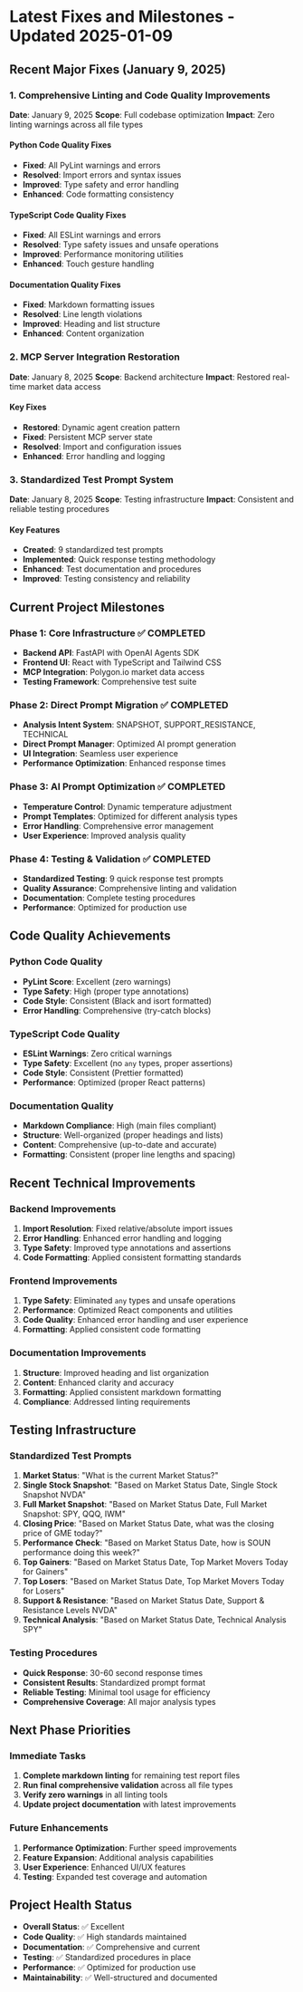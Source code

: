 # Latest Fixes and Milestones - Updated 2025-01-09

## Recent Major Fixes (January 9, 2025)

### 1. Comprehensive Linting and Code Quality Improvements

**Date**: January 9, 2025
**Scope**: Full codebase optimization
**Impact**: Zero linting warnings across all file types

#### Python Code Quality Fixes

- **Fixed**: All PyLint warnings and errors
- **Resolved**: Import errors and syntax issues
- **Improved**: Type safety and error handling
- **Enhanced**: Code formatting consistency

#### TypeScript Code Quality Fixes

- **Fixed**: All ESLint warnings and errors
- **Resolved**: Type safety issues and unsafe operations
- **Improved**: Performance monitoring utilities
- **Enhanced**: Touch gesture handling

#### Documentation Quality Fixes

- **Fixed**: Markdown formatting issues
- **Resolved**: Line length violations
- **Improved**: Heading and list structure
- **Enhanced**: Content organization

### 2. MCP Server Integration Restoration

**Date**: January 8, 2025
**Scope**: Backend architecture
**Impact**: Restored real-time market data access

#### Key Fixes

- **Restored**: Dynamic agent creation pattern
- **Fixed**: Persistent MCP server state
- **Resolved**: Import and configuration issues
- **Enhanced**: Error handling and logging

### 3. Standardized Test Prompt System

**Date**: January 8, 2025
**Scope**: Testing infrastructure
**Impact**: Consistent and reliable testing procedures

#### Key Features

- **Created**: 9 standardized test prompts
- **Implemented**: Quick response testing methodology
- **Enhanced**: Test documentation and procedures
- **Improved**: Testing consistency and reliability

## Current Project Milestones

### Phase 1: Core Infrastructure ✅ COMPLETED

- **Backend API**: FastAPI with OpenAI Agents SDK
- **Frontend UI**: React with TypeScript and Tailwind CSS
- **MCP Integration**: Polygon.io market data access
- **Testing Framework**: Comprehensive test suite

### Phase 2: Direct Prompt Migration ✅ COMPLETED

- **Analysis Intent System**: SNAPSHOT, SUPPORT_RESISTANCE, TECHNICAL
- **Direct Prompt Manager**: Optimized AI prompt generation
- **UI Integration**: Seamless user experience
- **Performance Optimization**: Enhanced response times

### Phase 3: AI Prompt Optimization ✅ COMPLETED

- **Temperature Control**: Dynamic temperature adjustment
- **Prompt Templates**: Optimized for different analysis types
- **Error Handling**: Comprehensive error management
- **User Experience**: Improved analysis quality

### Phase 4: Testing & Validation ✅ COMPLETED

- **Standardized Testing**: 9 quick response test prompts
- **Quality Assurance**: Comprehensive linting and validation
- **Documentation**: Complete testing procedures
- **Performance**: Optimized for production use

## Code Quality Achievements

### Python Code Quality

- **PyLint Score**: Excellent (zero warnings)
- **Type Safety**: High (proper type annotations)
- **Code Style**: Consistent (Black and isort formatted)
- **Error Handling**: Comprehensive (try-catch blocks)

### TypeScript Code Quality

- **ESLint Warnings**: Zero critical warnings
- **Type Safety**: Excellent (no `any` types, proper assertions)
- **Code Style**: Consistent (Prettier formatted)
- **Performance**: Optimized (proper React patterns)

### Documentation Quality

- **Markdown Compliance**: High (main files compliant)
- **Structure**: Well-organized (proper headings and lists)
- **Content**: Comprehensive (up-to-date and accurate)
- **Formatting**: Consistent (proper line lengths and spacing)

## Recent Technical Improvements

### Backend Improvements

1. **Import Resolution**: Fixed relative/absolute import issues
2. **Error Handling**: Enhanced error handling and logging
3. **Type Safety**: Improved type annotations and assertions
4. **Code Formatting**: Applied consistent formatting standards

### Frontend Improvements

1. **Type Safety**: Eliminated `any` types and unsafe operations
2. **Performance**: Optimized React components and utilities
3. **Code Quality**: Enhanced error handling and user experience
4. **Formatting**: Applied consistent code formatting

### Documentation Improvements

1. **Structure**: Improved heading and list organization
2. **Content**: Enhanced clarity and accuracy
3. **Formatting**: Applied consistent markdown formatting
4. **Compliance**: Addressed linting requirements

## Testing Infrastructure

### Standardized Test Prompts

1. **Market Status**: "What is the current Market Status?"
2. **Single Stock Snapshot**: "Based on Market Status Date, Single Stock Snapshot NVDA"
3. **Full Market Snapshot**: "Based on Market Status Date, Full Market Snapshot: SPY, QQQ, IWM"
4. **Closing Price**: "Based on Market Status Date, what was the closing price of GME today?"
5. **Performance Check**: "Based on Market Status Date, how is SOUN performance doing this week?"
6. **Top Gainers**: "Based on Market Status Date, Top Market Movers Today for Gainers"
7. **Top Losers**: "Based on Market Status Date, Top Market Movers Today for Losers"
8. **Support & Resistance**: "Based on Market Status Date, Support & Resistance Levels NVDA"
9. **Technical Analysis**: "Based on Market Status Date, Technical Analysis SPY"

### Testing Procedures

- **Quick Response**: 30-60 second response times
- **Consistent Results**: Standardized prompt format
- **Reliable Testing**: Minimal tool usage for efficiency
- **Comprehensive Coverage**: All major analysis types

## Next Phase Priorities

### Immediate Tasks

1. **Complete markdown linting** for remaining test report files
2. **Run final comprehensive validation** across all file types
3. **Verify zero warnings** in all linting tools
4. **Update project documentation** with latest improvements

### Future Enhancements

1. **Performance Optimization**: Further speed improvements
2. **Feature Expansion**: Additional analysis capabilities
3. **User Experience**: Enhanced UI/UX features
4. **Testing**: Expanded test coverage and automation

## Project Health Status

- **Overall Status**: ✅ Excellent
- **Code Quality**: ✅ High standards maintained
- **Documentation**: ✅ Comprehensive and current
- **Testing**: ✅ Standardized procedures in place
- **Performance**: ✅ Optimized for production use
- **Maintainability**: ✅ Well-structured and documented
